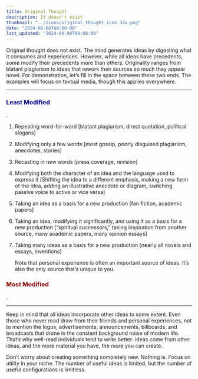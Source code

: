 ```yaml
---
title: Original Thought
description: It doesn't exist
thumbnail: "../icons/original_thought_icon_32x.png"
date: "2024-06-08T00:00:00"
last_updated: "2024-06-08T00:00:00"
---
```


Original thought does not exist. The mind generates ideas by digesting what it consumes and experiences. However, while all ideas have precedents, some modify their precedents more than others. Originality ranges from blatant plagiarism to ideas that rework their sources so much they appear novel. For demonstration, let’s fill in the space between these two ends. The examples will focus on textual media, though this applies everywhere.

<hr>

<h3 style="color:darkblue">Least Modified</h3>.

<ol type="1">
<li><p>Repeating word-for-word [blatant plagiarism, direct quotation, political slogans]</p></li>
<li><p>Modifying only a few words [most gossip, poorly disguised plagiarism, anecdotes, stories]</p></li>
<li><p>Recasting in new words [press coverage, revision]</p></li>
<li><p>Modifying both the character of an idea and the language used to express it [Shifting the idea to a different emphasis, making a new form of the idea, adding an illustrative anecdote or diagram, switching passive voice to active or vice versa]</p></li>
<li><p>Taking an idea as a basis for a new production [fan fiction, academic papers]</p></li>
<li><p>Taking an idea, modifying it significantly, and using it as a basis for a new production [“spiritual successors,” taking inspiration from another source, many academic papers, many opinion essays]</p></li>
<li><p>Taking many ideas as a basis for a new production [nearly all novels and essays, inventions]</p>
<p>Note that personal experience is often an important source of ideas. It’s also the only source that’s unique to you.</p></li>
</ol>

<h3 style="color:darkred">Most Modified</h3>.

<hr>

Keep in mind that all ideas incorporate other ideas to some extent. Even those who never read draw from their friends and personal experiences, not to mention the logos, advertisements, announcements, billboards, and broadcasts that drone in the constant background noise of modern life. That’s why well-read individuals tend to write better: ideas come from other ideas, and the more material you have, the more you can create.

Don’t worry about creating something completely new. Nothing is. Focus on utility in your niche. The number of useful ideas is limited, but the number of useful configurations is limitless.
